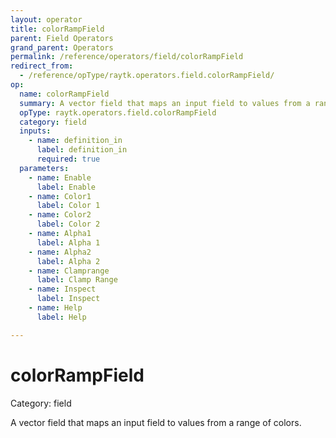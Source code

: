 ```yaml
---
layout: operator
title: colorRampField
parent: Field Operators
grand_parent: Operators
permalink: /reference/operators/field/colorRampField
redirect_from:
  - /reference/opType/raytk.operators.field.colorRampField/
op:
  name: colorRampField
  summary: A vector field that maps an input field to values from a range of colors.
  opType: raytk.operators.field.colorRampField
  category: field
  inputs:
    - name: definition_in
      label: definition_in
      required: true
  parameters:
    - name: Enable
      label: Enable
    - name: Color1
      label: Color 1
    - name: Color2
      label: Color 2
    - name: Alpha1
      label: Alpha 1
    - name: Alpha2
      label: Alpha 2
    - name: Clamprange
      label: Clamp Range
    - name: Inspect
      label: Inspect
    - name: Help
      label: Help

---
```


# colorRampField

Category: field



A vector field that maps an input field to values from a range of colors.